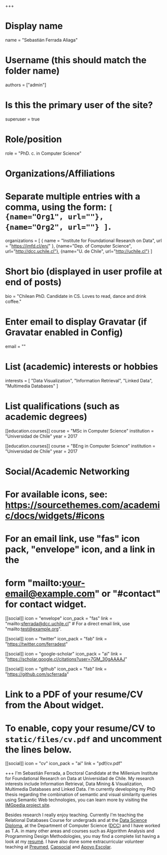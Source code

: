 +++
# Display name
name = "Sebastián Ferrada Aliaga"

# Username (this should match the folder name)
authors = ["admin"]

# Is this the primary user of the site?
superuser = true

# Role/position
role = "PhD. c. in Computer Science"

# Organizations/Affiliations
#   Separate multiple entries with a comma, using the form: `[ {name="Org1", url=""}, {name="Org2", url=""} ]`.
organizations = [ { name = "Institute for Foundational Research on Data", url = "https://imfd.cl/en/" }, {name="Dep. of Computer Science", url="http://dcc.uchile.cl"}, {name="U. de Chile", url="http://uchile.cl"} ]

# Short bio (displayed in user profile at end of posts)
bio = "Chilean PhD. Candidate in CS. Loves to read, dance and drink coffee."

# Enter email to display Gravatar (if Gravatar enabled in Config)
email = ""

# List (academic) interests or hobbies
interests = [
  "Data Visualization",
    "Information Retrieval",
    "Linked Data",
    "Multimedia Databases"
]

# List qualifications (such as academic degrees)
[[education.courses]]
  course = "MSc in Computer Science"
  institution = "Universidad de Chile"
  year = 2017

[[education.courses]]
  course = "BEng in Computer Science"
  institution = "Universidad de Chile"
  year = 2017

# Social/Academic Networking
# For available icons, see: https://sourcethemes.com/academic/docs/widgets/#icons
#   For an email link, use "fas" icon pack, "envelope" icon, and a link in the
#   form "mailto:your-email@example.com" or "#contact" for contact widget.

[[social]]
  icon = "envelope"
  icon_pack = "fas"
  link = "mailto:sferrada@dcc.uchile.cl"  # For a direct email link, use "mailto:test@example.org".

[[social]]
  icon = "twitter"
  icon_pack = "fab"
  link = "https://twitter.com/ferradest"

[[social]]
  icon = "google-scholar"
  icon_pack = "ai"
  link = "https://scholar.google.cl/citations?user=7GM_30gAAAAJ"

[[social]]
  icon = "github"
  icon_pack = "fab"
  link = "https://github.com/scferrada"

# Link to a PDF of your resume/CV from the About widget.
# To enable, copy your resume/CV to `static/files/cv.pdf` and uncomment the lines below.
 [[social]]
   icon = "cv"
   icon_pack = "ai"
   link = "pdf/cv.pdf"

+++
I'm Sebastián Ferrada, a Doctoral Candidate at the Millenium Institute for Foundational Research on Data at Universidad de Chile. 
My research interests include Information Retrieval, Data Mining & Visualization, Multimedia Databases and Linked Data. 
I'm currently developing my PhD thesis regarding the combination of semantic and visual similarity queries using Semantic Web technologies, you can learn more by visiting the <a href="http://imgpedia.dcc.uchile.cl">IMGpedia project site</a>.

Besides research I really enjoy teaching. 
Currently I'm teaching the Relational Databases Course for undergrads and at the <a href="https://www.dcc.uchile.cl/datos"> Data Science Diploma</a>,  at the Department of Computer Science (<a href="http://dcc.uchile.cl">DCC</a>) and 
I have worked as T.A. in many other areas and courses such as Algorithm Analysis and Programming Design Methodologies, you may find a complete list having a look at my <a href="/pdf/cv.pdf">resumé</a>. 
I have also done some extracurricular volunteer teaching at <a href="http://www.preumeduchile.cl/">Preumed</a>, 
<a href="https://sites.google.com/a/capsocial.cl/capsocial/">Capsocial</a> and 
<a href="http://escuela.ingenieria.uchile.cl/vida-estudiantil/127291/grupos-organizados">Apoyo Escolar</a>.
